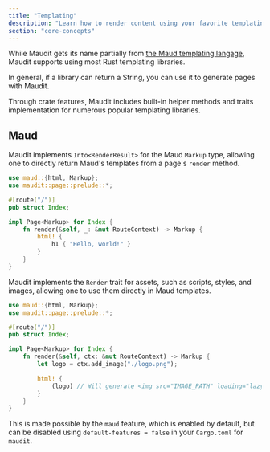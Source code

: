 ```yaml
---
title: "Templating"
description: "Learn how to render content using your favorite templating engine."
section: "core-concepts"
---
```


While Maudit gets its name partially from [the Maud templating langage](https://maud.lambda.xyz), Maudit supports using most Rust templating libraries.

In general, if a library can return a String, you can use it to generate pages with Maudit.

Through crate features, Maudit includes built-in helper methods and traits implementation for numerous popular templating libraries.

## Maud

Maudit implements `Into<RenderResult>` for the Maud `Markup` type, allowing one to directly return Maud's templates from a page's `render` method.

```rust
use maud::{html, Markup};
use maudit::page::prelude::*;

#[route("/")]
pub struct Index;

impl Page<Markup> for Index {
    fn render(&self, _: &mut RouteContext) -> Markup {
        html! {
            h1 { "Hello, world!" }
        }
    }
}
```

Maudit implements the `Render` trait for assets, such as scripts, styles, and images, allowing one to use them directly in Maud templates.

```rust
use maud::{html, Markup};
use maudit::page::prelude::*;

#[route("/")]
pub struct Index;

impl Page<Markup> for Index {
    fn render(&self, ctx: &mut RouteContext) -> Markup {
        let logo = ctx.add_image("./logo.png");

        html! {
            (logo) // Will generate <img src="IMAGE_PATH" loading="lazy" decoding="async" />
        }
    }
}
```

This is made possible by the `maud` feature, which is enabled by default, but can be disabled using `default-features = false` in your `Cargo.toml` for `maudit`.
